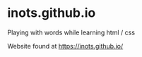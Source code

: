 # inots.github.io

Playing with words while learning html / css

Website found at https://inots.github.io/
